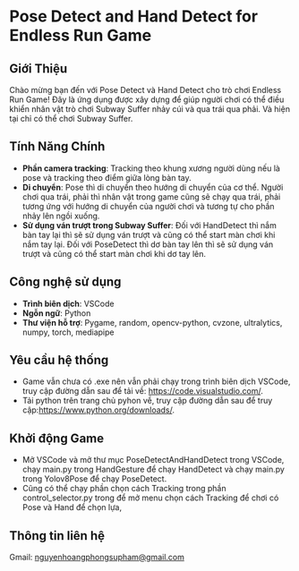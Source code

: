 # Pose Detect and Hand Detect for Endless Run Game

## Giới Thiệu
Chào mừng bạn đến với Pose Detect và Hand Detect cho trò chơi Endless Run Game! Đây là ứng dụng được xây dựng để giúp người chơi có thể điều khiển nhân vật trò chơi Subway Suffer nhảy cúi và qua trái qua phải. Và hiện tại chỉ có thể chơi Subway Suffer.

## Tính Năng Chính
- **Phần camera tracking**: Tracking theo khung xương người dùng nếu là pose và tracking theo điểm giữa lòng bàn tay.
- **Di chuyển**: Pose thì di chuyển theo hướng di chuyển của cơ thể. Người chơi qua trái, phải thì nhân vật trong game cũng sẽ chạy qua trái, phải tương ứng với hướng di chuyển của người chơi và tương tự cho phần nhảy lên ngồi xuống.
- **Sử dụng ván trượt trong Subway Suffer**: Đối với HandDetect thì nắm bàn tay lại thì sẽ sử dụng ván trượt và cũng có thể start màn chơi khi nắm tay lại.
                                             Đối với PoseDetect thì dơ bàn tay lên thì sẽ sử dụng ván trượt và cũng có thể start màn chơi khi dơ tay lên.

## Công nghệ sử dụng
- **Trình biên dịch**: VSCode
- **Ngỗn ngữ**: Python
- **Thư viện hỗ trợ**: Pygame, random, opencv-python, cvzone, ultralytics, numpy, torch, mediapipe

## Yêu cầu hệ thống
- Game vẫn chưa có .exe nên vẫn phải chạy trong trình biên dịch VSCode, truy cập đường dẫn sau để tải về: https://code.visualstudio.com/.
- Tải python trên trang chủ pyhon về, truy cập đường dẫn sau để truy cập:https://www.python.org/downloads/.

## Khởi động Game
- Mở VSCode và mở thư mục PoseDetectAndHandDetect trong VSCode, chạy main.py trong HandGesture để chạy HandDetect và chạy main.py trong Yolov8Pose để chạy PoseDetect.
- Cũng có thể chạy phần chọn cách Tracking trong phần control_selector.py trong để mở menu chọn cách Tracking để chơi có Pose và Hand để chọn lựa,

## Thông tin liên hệ
Gmail: nguyenhoangphongsupham@gmail.com
